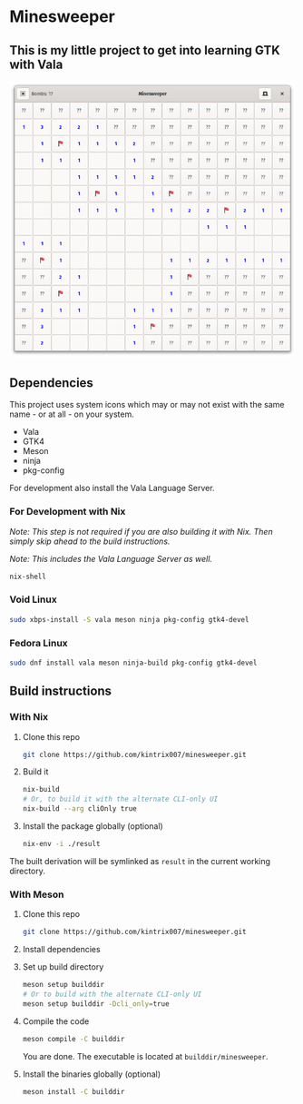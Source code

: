 # Minesweeper

## This is my little project to get into learning GTK with Vala

![Screenshot of a Minesweeper game](screenshot.png)

## Dependencies

This project uses system icons which may or may not exist with the same name -
or at all - on your system.

- Vala
- GTK4
- Meson
- ninja
- pkg-config

For development also install the Vala Language Server.

### For Development with Nix

*Note: This step is not required if you are also building it with Nix. Then
simply skip ahead to the build instructions.*

*Note: This includes the Vala Language Server as well.*

```sh
nix-shell
```

### Void Linux

```sh
sudo xbps-install -S vala meson ninja pkg-config gtk4-devel
```

### Fedora Linux

```sh
sudo dnf install vala meson ninja-build pkg-config gtk4-devel
```

## Build instructions

### With Nix

1. Clone this repo

   ```sh
   git clone https://github.com/kintrix007/minesweeper.git
   ```

2. Build it

   ```sh
   nix-build
   # Or, to build it with the alternate CLI-only UI
   nix-build --arg cliOnly true
   ```

3. Install the package globally (optional)

   ```sh
   nix-env -i ./result
   ```

The built derivation will be symlinked as `result` in the current working
directory.

### With Meson

1. Clone this repo

   ```sh
   git clone https://github.com/kintrix007/minesweeper.git
   ```

2. Install dependencies

3. Set up build directory

   ```sh
   meson setup builddir
   # Or to build with the alternate CLI-only UI
   meson setup builddir -Dcli_only=true
   ```

4. Compile the code

   ```sh
   meson compile -C builddir
   ```

   You are done. The executable is located at `builddir/minesweeper`.

5. Install the binaries globally (optional)

   ```sh
   meson install -C builddir
   ```
